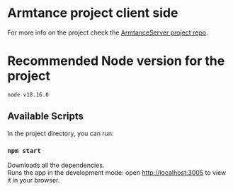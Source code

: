 # Armtance project client side

For more info on the project check the [ArmtanceServer project repo](https://github.com/RaffaBux/ArmtanceServer).

# Recommended Node version for the project

`node v18.16.0`

## Available Scripts

In the project directory, you can run: </br>

### `npm start`

Downloads all the dependencies. </br>
Runs the app in the development mode: open [http://localhost:3005](http://localhost:3005) to view it in your browser. </br>
